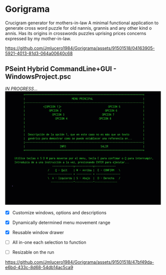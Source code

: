# Gorigrama
Crucigram generator for mothers-in-law
A minimal functional application to generate cross word puzzle for old nannis, grannis and any other kind o annis.
Has its origins in crosswords puzzles uprising prices concerns expressed by my mother-in-law.



https://github.com/Jmlucero1984/Gorigrama/assets/91501518/04163905-5921-4013-81d3-064a00640c68


## PSeint Hybrid CommandLine+GUI - WindowsProject.psc
*IN PROGRESS...*  
 ![alt text](https://github.com/Jmlucero1984/PSeintExamples/blob/main/GUI.gif?raw=true)

- [x] Customize windows, options and descriptions
- [x] Dynamically determined menu movement range
- [x] Reusable window drawer
- [ ] All in-one each selection to function
- [ ] Resizable on the run




https://github.com/Jmlucero1984/Gorigrama/assets/91501518/47bf49da-e6bd-433c-8d68-54db14ac5ca9

